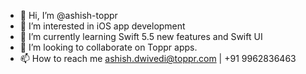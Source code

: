 - 👋 Hi, I’m @ashish-toppr
- 👀 I’m interested in iOS app development
- 🌱 I’m currently learning Swift 5.5 new features and Swift UI
- 💞️ I’m looking to collaborate on Toppr apps.
- 📫 How to reach me ashish.dwivedi@toppr.com | +91 9962836463

<!---
ashish-toppr/ashish-toppr is a ✨ special ✨ repository because its `README.md` (this file) appears on your GitHub profile.
You can click the Preview link to take a look at your changes.
--->
